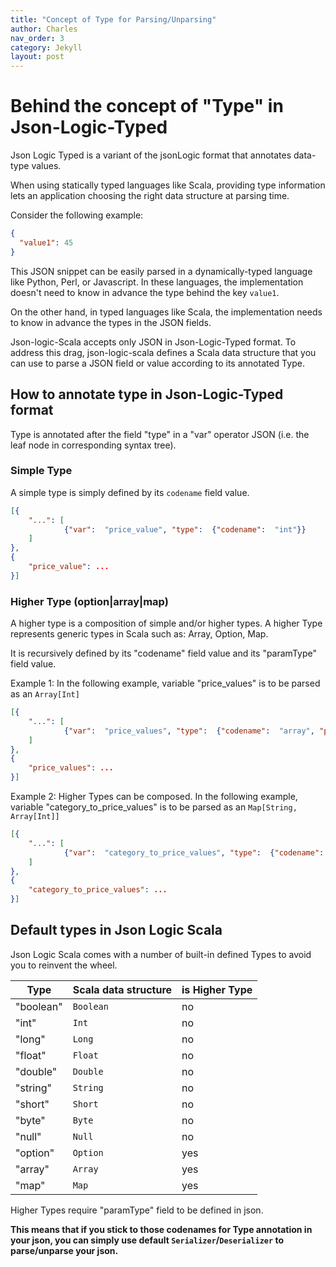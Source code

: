 ```yaml
---
title: "Concept of Type for Parsing/Unparsing"
author: Charles
nav_order: 3
category: Jekyll
layout: post
---
```


# Behind the concept of "Type" in Json-Logic-Typed

Json Logic Typed is a variant of the jsonLogic format that annotates data-type
values.

When using statically typed languages like Scala,
providing type information lets an application choosing the right data structure
at parsing time.

Consider the following example:

```json
{
  "value1": 45
}
```

This JSON snippet can be easily parsed in a dynamically-typed language like
Python, Perl, or Javascript.
In these languages, the implementation doesn't need to know in advance the type
behind the key `value1`.

On the other hand, in typed languages like Scala, the implementation
needs to know in advance the types in the JSON fields.

Json-logic-Scala accepts only JSON in  Json-Logic-Typed format.
To address this drag, json-logic-scala defines a Scala data structure that you
can use to parse a JSON field or value according to its annotated Type.

## How to annotate type in Json-Logic-Typed format

Type is annotated after the field "type" in a "var" operator JSON
(i.e. the leaf node in corresponding syntax tree).

### Simple Type

A simple type is simply defined by its `codename` field value.

```json
[{
    "...": [
            {"var":  "price_value", "type":  {"codename":  "int"}}
    ]
},
{
    "price_value": ...
}]
```

### Higher Type (option|array|map)
A higher type is a composition of simple and/or higher types.
A higher Type represents generic types in Scala such as: Array, Option, Map.

It is recursively defined by its "codename" field value and its "paramType" field value.

Example 1:
In the following example, variable "price_values" is to be parsed as an `Array[Int]`
```json
[{
    "...": [
            {"var":  "price_values", "type":  {"codename":  "array", "paramType": {"codename":  "int"}}}
    ]
},
{
    "price_values": ...
}]
```

Example 2:
Higher Types can be composed.
In the following example, variable "category_to_price_values" is to be parsed as an `Map[String, Array[Int]]`
```json
[{
    "...": [
            {"var":  "category_to_price_values", "type":  {"codename":  "map", "paramType": {"codename":  "array", "paramType": {"codename":  "int"}}}}
    ]
},
{
    "category_to_price_values": ...
}]
```

## Default types in Json Logic Scala
Json Logic Scala comes with a number of built-in defined Types to avoid you to reinvent the wheel.

| Type  | Scala data structure  | is Higher Type    |
|---|---|---|
|   "boolean"   |    `Boolean`   |  no  |
|   "int"       |    `Int`       |  no  |
|   "long"      |    `Long`      |  no  |
|   "float"     |    `Float`     |  no  |
|   "double"    |    `Double`    |  no  |
|   "string"    |    `String`    |  no  |
|   "short"     |    `Short`     |  no  |
|   "byte"      |    `Byte`      |  no  |
|   "null"      |    `Null`      |  no  |
|   "option"     |    `Option`     |  yes  |
|   "array"      |    `Array`      |  yes  |
|   "map"      |    `Map`      |  yes  |

Higher Types require "paramType" field to be defined in json.

**This means that if you stick to those codenames for Type annotation in your json, you can simply use
default `Serializer`/`Deserializer` to parse/unparse your json.**
